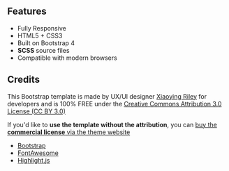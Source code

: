 ## Features

-  Fully Responsive
-  HTML5 + CSS3
-  Built on Bootstrap 4
-  **SCSS** source files
-  Compatible with modern browsers


## Credits

This Bootstrap template is made by UX/UI designer [Xiaoying Riley](https://twitter.com/3rdwave_themes) for developers and is 100% FREE under the [Creative Commons Attribution 3.0 License (CC BY 3.0)](http://creativecommons.org/licenses/by/3.0/)

If you'd like to **use the template without the attribution**, you can [buy the **commercial license** via the theme website](https://themes.3rdwavemedia.com/bootstrap-templates/popular/devblog-free-bootstrap-4-blog-template-for-developers/)

- [Bootstrap](https://getbootstrap.com/)
- [FontAwesome](https://fortawesome.github.io/Font-Awesome/)
- [Highlight.js](https://highlightjs.org/)